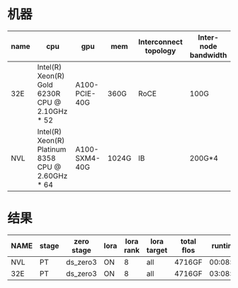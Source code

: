 # 机器
|name|cpu|gpu|mem|Interconnect topology|Inter-node bandwidth|
|---|---|---|---|---|---|
|32E|Intel(R) Xeon(R) Gold 6230R CPU @ 2.10GHz * 52|A100-PCIE-40G|360G|RoCE|100G|
|NVL|Intel(R) Xeon(R) Platinum 8358 CPU @ 2.60GHz * 64|A100-SXM4-40G|1024G|IB|200G*4|

# 结果
|NAME|stage|zero stage|lora|lora rank|lora target|total flos|runtime|simple/s|steps/s|
|---|---|---|---|---|---|---|---|---|---|
|NVL|PT|ds_zero3|ON|8|all|4716GF|00:08:55|0.084|0.006|
|32E|PT|ds_zero3|ON|8|all|4716GF|03:08:22|0.004|0.0|
